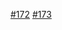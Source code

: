 [#172](https://github.com/nbbrd/sdmx-dl/pull/172)
[#173](https://github.com/nbbrd/sdmx-dl/pull/172)
